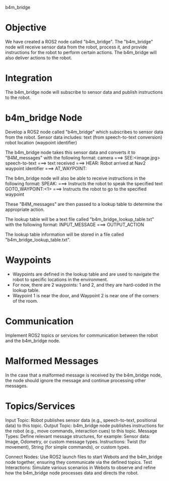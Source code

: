 
b4m_bridge

# Objective
We have created a ROS2 node called "b4m_bridge". The "b4m_bridge" node will receive sensor data from the robot, process it, and provide instructions for the robot to perform certain actions. The b4m_bridge will also deliver actions to the robot.

# Integration
The b4m_bridge node will subscribe to sensor data and publish instructions to the robot.

# b4m_bridge Node
Develop a ROS2 node called "b4m_bridge" which subscribes to sensor data from the robot. Sensor data includes: 
    text (from speech-to-text conversion)
    robot location (waypoint identifier)

The b4m_bridge node takes this sensor data and converts it to "B4M_messages" with the following format:
    camera ===> SEE:<image.jpg>
    speech-to-text ===> text received ===> HEAR:<text received>
    Robot arrived at Nav2 waypoint identifier ===> AT_WAYPOINT:<waypoint ID>

The b4m_bridge node will also be able to receive instructions in the following format:
    SPEAK:<text to speak> ===> Instructs the robot to speak the specified text
    GOTO_WAYPOINT:<1> ===> Instructs the robot to go to the specified waypoint

These "B4M_messages" are then passed to a lookup table to determine the appropriate action.

The lookup table will be a text file called "b4m_bridge_lookup_table.txt" with the following format:
    INPUT_MESSAGE ===> OUTPUT_ACTION

The lookup table information will be stored in a file called "b4m_bridge_lookup_table.txt".

# Waypoints
- Waypoints are defined in the lookup table and are used to navigate the robot to specific locations in the environment.
- For now, there are 2 waypoints: 1 and 2, and they are hard-coded in the lookup table.
- Waypoint 1 is near the door, and Waypoint 2 is near one of the corners of the room.

# Communication
Implement ROS2 topics or services for communication between the robot and the b4m_bridge node.

# Malformed Messages
In the case that a malformed message is received by the b4m_bridge node, the node should ignore the message and continue processing other messages.

# Topics/Services
Input Topic: Robot publishes sensor data (e.g., speech-to-text, positional data) to this topic.
Output Topic: b4m_bridge node publishes instructions for the robot (e.g., move commands, interaction cues) to this topic.
Message Types: Define relevant message structures, for example:
Sensor data: Image, Odometry, or custom message types.
Instructions: Twist (for movement), String (for simple commands), or custom types.

Connect Nodes: Use ROS2 launch files to start Webots and the b4m_bridge node together, ensuring they communicate via the defined topics.
Test Interactions: Simulate various scenarios in Webots to observe and refine how the b4m_bridge node processes data and directs the robot.